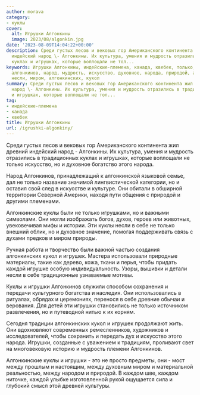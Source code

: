 ```yaml
---
author: morava
category:
- куклы
cover:
  alt: Игрушки Алгонкины
  image: 2023/08/algonkin.jpg
date: '2023-08-09T14:04:22+00:00'
description: Среди густых лесов и вековых гор Американского континента жил древний
  индейский народ \- Алгонкины. Их культура, умения и мудрость отразились в традиционных
  куклах и игрушках, которые воплощали не тол...
keywords: Игрушки Алгонкины, индейские-племена, канада, квебек, только, куклы, игрушки,
  алгонкинов, народ, мудрость, искусство, духовное, народа, природой, алгонкинские,
  несли, миром, алгонкинских, кукол
summary: Среди густых лесов и вековых гор Американского континента жил древний индейский
  народ \- Алгонкины. Их культура, умения и мудрость отразились в традиционных куклах
  и игрушках, которые воплощали не тол...
tag:
- индейские-племена
- канада
- квебек
title: Игрушки Алгонкины
url: /igrushki-algonkiny/
---
```


Среди густых лесов и вековых гор Американского континента жил древний индейский народ \- Алгонкины. Их культура, умения и мудрость отразились в традиционных куклах и игрушках, которые воплощали не только искусство, но и духовное богатство этого народа.

Народ Алгонкинов, принадлежащий к алгонкинской языковой семье, дал не только название значимой лингвистической категории, но и оставил свой след в искусстве и культуре. Они обитали в обширной территории Северной Америки, находя пути общения с природой и другими племенами.

Алгонкинские куклы были не только игрушками, но и важными символами. Они могли изображать богов, духов, героев или животных, увековечивая мифы и истории. Эти куклы несли в себе не только внешний облик, но и духовное значение, помогая поддерживать связь с духами предков и миром природы.

Ручная работа и творчество были важной частью создания алгонкинских кукол и игрушек. Мастера использовали природные материалы, такие как дерево, кожа, ткани и перья, чтобы придать каждой игрушке особую индивидуальность. Узоры, вышивки и детали несли в себе традиционные узнаваемые мотивы.

Куклы и игрушки Алгонкинов служили способом сохранения и передачи культурного богатства и наследия. Они использовались в ритуалах, обрядах и церемониях, перенося в себе древние обычаи и верования. Для детей эти игрушки становились не только источником развлечения, но и путеводной нитью к их корням.

Сегодня традиции алгонкинских кукол и игрушек продолжают жить. Они вдохновляют современных ремесленников, художников и исследователей, чтобы сохранить и передать дух и искусство этого народа. Игрушки, созданные с уважением к традициям, проливают свет на многовековую историю и мудрость племени Алгонкинов.

Алгонкинские куклы и игрушки \- это не просто предметы, они \- мост между прошлым и настоящим, между духовным миром и материальной реальностью, между народом и природой. В каждом шве, каждом ниточке, каждой улыбке изготовленной рукой ощущается сила и глубокий смысл этой древней культуры.